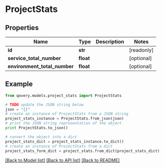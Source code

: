 # ProjectStats


## Properties

Name | Type | Description | Notes
------------ | ------------- | ------------- | -------------
**id** | **str** |  | [readonly] 
**service_total_number** | **float** |  | [optional] 
**environment_total_number** | **float** |  | [optional] 

## Example

```python
from qovery.models.project_stats import ProjectStats

# TODO update the JSON string below
json = "{}"
# create an instance of ProjectStats from a JSON string
project_stats_instance = ProjectStats.from_json(json)
# print the JSON string representation of the object
print ProjectStats.to_json()

# convert the object into a dict
project_stats_dict = project_stats_instance.to_dict()
# create an instance of ProjectStats from a dict
project_stats_form_dict = project_stats.from_dict(project_stats_dict)
```
[[Back to Model list]](../README.md#documentation-for-models) [[Back to API list]](../README.md#documentation-for-api-endpoints) [[Back to README]](../README.md)


